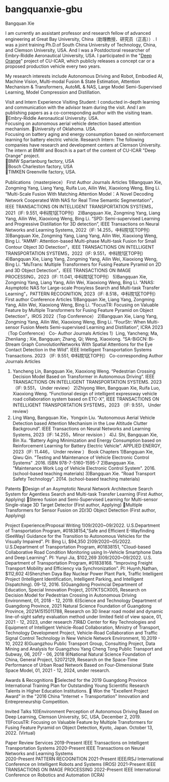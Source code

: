 # bangquanxie-gbu
Bangquan Xie
	
I am currently an assistant professor and research fellow of advanced engineering at Great Bay University, China（助理教授、研究员（正高））.  I was a joint training Ph.D.of South China University of Technology, China, and Clemson University, USA. And I was a Postdoctoral researcher of Embry-Riddle Aeronautical University, USA. I participated in the "[Deep Orange](https://cuicardeeporange.com/)" project of CU-ICAR, which publicly releases a concept car or a proposed production vehicle every two years.

My research interests include Autonomous Driving and Robot, Embodied AI, Machine Vision, Multi-modal Fusion & State Estimation, Attention Mechanism & Transformers, AutoML & NAS, Large Model Semi-Supervised Learning, Model Compression and Distillation.

Visit and Intern Experience
Visiting Student: I conducted in-depth learning and communication with the advisor team during the visit. And I am publishing papers as a co-corresponding author with the visiting team.
Embry-Riddle Aeronautical University. USA.                                                                                            
Focusing on autonomous aerial vehicle detection based attention mechanism.
University of Oklahoma. USA.                                                                               
Focusing on battery aging and energy consumption based on reinforcement learning for battery electric vehicle.
Research Intern: The following companies have research and development centers at Clemson University. The intern at BMW and Bosch is a part of the content of CU-ICAR "Deep Orange" project.	
BMW Spartanburg factory, USA                                                                               
Bosch Charleston factory, USA                                                                                   
TIMKEN Greenville factory, USA.        
                                                                
Publications（masterpiece）
First Author Journals Articles
1)Bangquan Xie, Zongming Yang, Liang Yang, Ruifa Luo, Ailin Wei, Xiaoxiong Weng, Bing Li. “Multi-Scale Fusion With Matching Attention Model：A Novel Decoding Network Cooperated With NAS for Real Time Semantic Segmentation”，IEEE TRANSACTIONS ON INTELLIGENT TRANSPORTATION SYSTEMS，2021（IF: 9.551, 中科院1区TOP刊）
2)Bangquan Xie, Zongming Yang, Liang Yang, Ailin Wei, Xiaoxiong Weng, Bing Li. “SPD: Semi-supervised Learning and Progressive Distillation for 3D detection”, IEEE Transactions on Neural Networks and Learning Systems, 2022（IF: 14.255，中科院1区TOP刊）
3)Bangquan Xie, Zongming Yang, Liang Yang, Ailin Wei, Xiaoxiong Weng, Bing Li. “AMMF: Attention-based Multi-phase Multi-task Fusion for Small Contour Object 3D Detection”，IEEE TRANSACTIONS ON INTELLIGENT TRANSPORTATION SYSTEMS，2022（IF: 9.551，中科院1区TOP刊） 
4)Bangquan Xie, Liang Yang, Zongming Yang, Ailin Wei, Xiaoxiong Weng, Bing Li. “MuTrans: Multiple Transformers for Fusing Feature Pyramid on 2D and 3D Object Detection”，IEEE TRANSACTIONS ON IMAGE PROCESSING，2023（IF: 11.041, 中科院1区TOP刊）
5)Bangquan Xie, Zongming Yang, Liang Yang, Ailin Wei, Xiaoxiong Weng, Bing Li. “ANAS: Asymptotic NAS for Large-scale Proxyless Search and Multi-task Transfer Learning”，PATTERN RECOGNITION, 2023（IF: 8.518，中科院1区TOP刊）
First author Conference Articles
1)Bangquan Xie, Liang Yang, Zongming Yang, Ailin Wei, Xiaoxiong Weng, Bing Li. “FocusTR: Focusing on Valuable Feature by Multiple Transformers for Fusing Feature Pyramid on Object Detection”，IROS 2022（Top Conference）
2)Bangquan Xie, Liang Yang, Zongming Yang, Ailin Wei, Xiaoxiong Weng, Bing Li. “FourStr: When Multi-sensor Fusion Meets Semi-supervised Learning and Distillation”, ICRA 2023（Top Conference）
Co- Author Journals Articles
1）Ling, Yancheng; Ma, Zhenliang ; Xie, Bangquan; Zhang, Qi; Weng, Xiaoxiong. “SA-BiGCN: Bi-Stream Graph ConvolutionNetworks With Spatial Attentions for the Eye Contact Detection in the Wild”. IEEE Intelligent Transportation Systems Transactions. 2023 （IF: 9.551, 中科院1区TOP刊）
Co-corresponding Author Journals Articles
1) Yancheng Lin, Bangquan Xie, Xiaoxiong Weng. “Pedestrian Crossing Decision Model Based on Transformer in Autonomous Driving”. IEEE TRANSACTIONS ON INTELLIGENT TRANSPORTATION SYSTEMS. 2023 （IF: 9.551， Under review）
2)Zhiyong Wen, Bangquan Xie, Ruifa Luo, Xiaoxiong Weng. “Functional design of intelligent expressway vehicle road collaboration system based on ETC-X”, IEEE TRANSACTIONS ON INTELLIGENT TRANSPORTATION SYSTEMS，2023 （IF: 9.551， Under review）
3) Ling Wang, Bangquan Xie，Yongxin Liu. “Autonomous Aerial Vehicle Detection based Attention Mechanism in the Low Altitude Clutter Background”. IEEE Transactions on Neural Networks and Learning Systems, 2023（IF: 14.255，Minor revision ）
4)J. Shi, Bangquan Xie, Bin Xu. “Battery Aging Minimization and Energy Consumption based on Reinforcement Learning for Battery Electric Vehicle”. APPLIED ENERGY, 2023（IF: 11.446， Under review ）
Book Chapters
1)Bangquan Xie, Qiwu Qin. "Testing and Maintenance of Vehicle Electronic Control Systems" .2016. ISBN 978-7-5160-1595-7
2)Bangquan Xie. "Maintenance Work Log of Vehicle Electronic Control System". 2016. (school-based teaching materials)
3)Bangquan Xie. "Road Transport Safety Technology". 2014. (school-based teaching materials)

Patents
Design of an Asymptotic Neural Network Architecture Search System for Agentless Search and Multi-task Transfer Learning (First Author, Applying)
Stereo fusion and Semi-Supervised Learning for Multi-sensor Single-stage 3D Target Detector (First author, Applying)
Multiple Transformers for Sensor Fusion on  2D/3D Object Detection (First author, Applying)

Project Experience/Proposal Writing
1)09/2020~09/2022. U.S.Department of Transportation Program, #01838154,"Safe and Efficient E-Wayfinding (SeeWay) Guidance for the Transition to Autonomous Vehicles for the Visually Impaired".  PI: Bing Li, $94,350
2)09/2020~05/2022. U.S.Department of Transportation Program, #01838151, "Cloud-based Collaborative Road Condition Monitoring using In-Vehicle  Smartphone Data and Deep Learning". PI: Yunyi Jia, $102,269
3)09/2020~09/2022. U.S. Department of Transportation Program, #01838168. "Improving Freight Transport Mobility and Efficiency via Synchronization". PI: Huynh,Nathan, $112,602
4)Shenzhen Daya Bay Nuclear Power Plant Park, Traffic Intelligent Project (Intelligent Identification, Intelligent Parking, and Intelligent Dispatching). 09-12, 2016.
5)Guangdong Provincial Department of Education, Special Innovation Project, 2017KTSCX005, Research on Decision Model for Pedestrian Crossing in Autonomous Driving Environment, 01, 2018 - 12, 2019.
6)Science and Technology Department of Guangdong Province, 2021 Natural Science Foundation of Guangdong Province, 2021A1515011788, Research on 3D linear road model and dynamic line-of-sight safety evaluation method under limited field of view space, 01, 2021 - 12, 2023, under research
7)R&D Center for Key Technologies and Equipment of Intelligent Vehicle-Road Collaboration, Ministry of Transport, Technology Development Project, Vehicle-Road Collaboration and Traffic Signal Control Technology in New Vehicle Network Environment, 10,2019 - 10, 2022
8)Guangzhou Public Transport Group, Consulting Project, Data Mining and Analysis for Guangzhou Yang Cheng Tong Public Transport and Subway, 06, 2017 - 06, 2018
9)National Natural Science Foundation of China, General Project, 52072129, Research on the Space-Time Performance of Urban Road Network Based on Four-Dimensional State Space Model, 01, 2021 - 12, 2024, under research.

Awards & Recognitions
Selected for the 2019 Guangdong Province International Training Plan for Outstanding Young Scientific Research Talents in Higher Education Institutions.
 Won the "Excellent Project Award" in the "2016 China "Internet + Transportation" Innovation and Entrepreneurship Competition.

Invited Talks
10)Environment Perception of Autonomous Driving Based on Deep Learning, Clemson University, SC, USA, December 2, 2019.
11)FocusTR: Focusing on Valuable Feature by Multiple Transformers for Fusing Feature Pyramid on Object Detection, Kyoto, Japan. October 13, 2022. (Virtual)

Paper Review Services
2019-Present     IEEE Transactions on Intelligent Transportation Systems
2020-Present     IEEE Transactions on Neural Networks and Learning Systems                
2020-Present     PATTERN RECOGNITION
2021-Present     IEEE/RSJ International Conference on Intelligent Robots and Systems (IROS)
2021-Present     IEEE TRANSACTIONS ON IMAGE PROCESSING
2022-Present     IEEE International Conference on Robotics and Automation (ICRA)       
